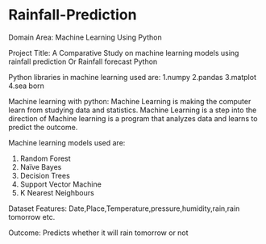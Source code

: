 # Rainfall-Prediction
Domain Area: Machine Learning Using Python 

Project Title: A Comparative Study on machine learning models using rainfall prediction Or Rainfall forecast 
Python 

Python libraries in machine learning used are: 
1.numpy 
2.pandas 
3.matplot 
4.sea born 

Machine learning with python: 
Machine Learning is making the computer learn from studying data and statistics. 
Machine Learning is a step into the direction of Machine learning is a program that analyzes data and learns to 
predict the outcome.  

Machine learning models used are: 
1. Random Forest 
2. Naïve Bayes 
3. Decision Trees 
4. Support Vector Machine 
5. K Nearest Neighbours
   
Dataset Features: Date,Place,Temperature,pressure,humidity,rain,rain tomorrow etc.

Outcome: Predicts whether it will rain tomorrow or not 
